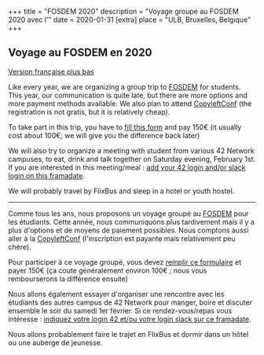 +++
title = "FOSDEM 2020"
description = "Voyage groupé au FOSDEM 2020 avec l'"
date = 2020-01-31
[extra]
place = "ULB, Bruxelles, Belgique"
+++

## Voyage au FOSDEM en 2020

[Version française plus bas](#frenchversion)

Like every year, we are organizing a group trip to
[FOSDEM](https://fosdem.org/2020/) for students.
This year, our communication is quite late, but there are more options and more
payment methods available.
We also plan to attend [CopyleftConf](https://2020.copyleftconf.org/) (the
registration is not gratis, but it is relatively cheap).

To take part in this trip, you have to [fill this
form](https://fosdem.sansnom.org) and pay 150€ (it usually cost about 100€; we
will give you the difference back later)

We will also try to organize a meeting with student from various 42 Network
campuses, to eat, drink and talk together on Saturday evening, February 1st. If
you are interested in this meeting/meal : [add your 42 login and/or slack login
on this framadate](https://framadate.org/42-meeting-fosdem-2020-with-asn).

We will probably travel by FlixBus and sleep in a hotel or youth hostel.

---

<span id="frenchversion"></span>

Comme tous les ans, nous proposons un voyage groupé au
[FOSDEM](https://fosdem.org/2020/) pour les étudiants.
Cette année, nous communiquons plus tardivement mais il y a plus d'options et
de moyens de paiement possibles.
Nous comptons aussi aller à la [CopyleftConf](https://2020.copyleftconf.org/)
(l'inscription est payante mais relativement peu chère).

Pour participer à ce voyage groupé, vous devez [remplir ce
formulaire](https://fosdem.sansnom.org) et payer 150€ (ça coute généralement
environ 100€ ; nous vous rembourserons la différence ensuite)

Nous allons également essayer d'organiser une rencontre avec les étudiants des
autres campus de 42 Network pour manger, boire et discuter ensemble le soir du
samedi 1er février. Si ce rendez-vous/repas vous intéresse : [indiquez votre
login 42 et/ou votre login slack sur ce
framadate](https://framadate.org/42-meeting-fosdem-2020-with-asn).

Nous allons probablement faire le trajet en FlixBus et dormir dans un hôtel ou
une auberge de jeunesse.
